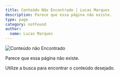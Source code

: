 ```yaml
---
title: Conteúdo Não Encontrado | Lucas Marques
description: Parece que essa página não existe.
type: page
category: notFound
author:
  name: Lucas Marques
---
```


![Conteúdo não Encontrado](https://media.giphy.com/media/14uQ3cOFteDaU/giphy.gif "Conteúdo não Encontrado")

Parece que essa página não existe.

Utilize a busca para encontrar o conteúdo desejado.
